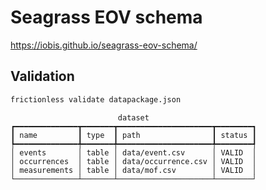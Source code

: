 # Seagrass EOV schema

<https://iobis.github.io/seagrass-eov-schema/>

## Validation

```bash
frictionless validate datapackage.json
```

```
                        dataset                        
┏━━━━━━━━━━━━━━┳━━━━━━━┳━━━━━━━━━━━━━━━━━━━━━┳━━━━━━━━┓
┃ name         ┃ type  ┃ path                ┃ status ┃
┡━━━━━━━━━━━━━━╇━━━━━━━╇━━━━━━━━━━━━━━━━━━━━━╇━━━━━━━━┩
│ events       │ table │ data/event.csv      │ VALID  │
│ occurrences  │ table │ data/occurrence.csv │ VALID  │
│ measurements │ table │ data/mof.csv        │ VALID  │
└──────────────┴───────┴─────────────────────┴────────┘
```